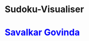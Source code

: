 # Sudoku-Visualiser
<html>
  <body>
    <h1 style="color:blue;">Savalkar Govinda</h1>
  </body>
  </html>
